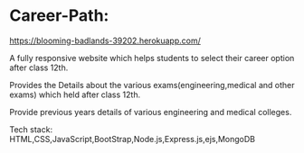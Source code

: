# Career-Path: 
https://blooming-badlands-39202.herokuapp.com/

A fully responsive website which helps students to select their career option after class 12th.

Provides the Details about the various exams(engineering,medical and other exams) which held after class 12th.

Provide previous years details of various engineering and medical colleges.

Tech stack: HTML,CSS,JavaScript,BootStrap,Node.js,Express.js,ejs,MongoDB

